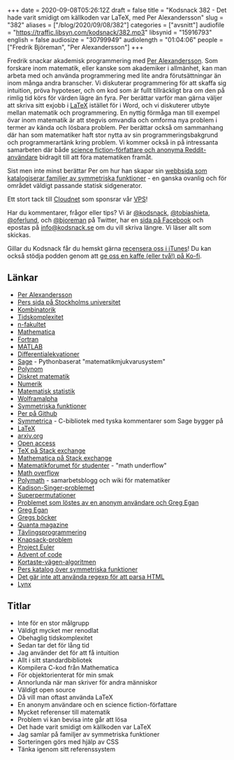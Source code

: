 +++
date = 2020-09-08T05:26:12Z
draft = false
title = "Kodsnack 382 - Det hade varit smidigt om källkoden var LaTeX, med Per Alexandersson"
slug = "382"
aliases = ["/blog/2020/09/08/382"]
categories = ["avsnitt"]
audiofile = "https://traffic.libsyn.com/kodsnack/382.mp3"
libsynid = "15916793"
english = false
audiosize = "30799949"
audiolength = "01:04:06"
people = ["Fredrik Björeman", "Per Alexandersson"]
+++

Fredrik snackar akademisk programmering med [Per Alexandersson](https://www.math.upenn.edu/~peal/). Som forskare inom matematik, eller kanske som akademiker i allmänhet, kan man arbeta med och använda programmering med lite andra förutsättningar än inom många andra branscher. Vi diskuterar programmering för att skaffa sig intuition, pröva hypoteser, och om kod som är fullt tillräckligt bra om den på rimlig tid körs för värden lägre än fyra. Per berättar varför man gärna väljer att skriva sitt exjobb i [LaTeX](https://en.wikipedia.org/wiki/LaTeX) istället för i Word,  och vi diskuterer utbyte mellan matematik och programmering. En nyttig förmåga man till exempel övar inom matematik är att stegvis omvandla och omforma nya problem i termer av kända och lösbara problem. Per berättar också om sammanhang där han som matematiker haft stor nytta av sin programmeringsbakgrund och programmerartänk kring problem. Vi kommer också in på intressanta samarbeten där både [science fiction-författare och anonyma Reddit-användare](https://www.quantamagazine.org/sci-fi-writer-greg-egan-and-anonymous-math-whiz-advance-permutation-problem-20181105/) bidragit till att föra matematiken framåt.

Sist men inte minst berättar Per om hur han skapar sin [webbsida som katalogiserar familjer av symmetriska funktioner](https://www.math.upenn.edu/~peal/polynomials/polynomialindex.htm) - en ganska ovanlig och för området väldigt passande statisk sidgenerator.

Ett stort tack till [Cloudnet](http://www.cloudnet.se) som sponsrar vår [VPS](http://en.wikipedia.org/wiki/Virtual_private_server)!

Har du kommentarer, frågor eller tips? Vi är [@kodsnack](https://www.twitter.com/kodsnack), [@tobiashieta](https://www.twitter.com/tobiashieta), [@oferlund](https://www.twitter.com/oferlund), och [@bjoreman](https://www.twitter.com/bjoreman) på Twitter, har en [sida på Facebook](https://www.facebook.com/kodsnack) och epostas på [info@kodsnack.se](mailto:info@kodsnack.se) om du vill skriva längre. Vi läser allt som skickas.

Gillar du Kodsnack får du hemskt gärna [recensera oss i iTunes](http://itunes.apple.com/se/podcast/kodsnack/id561631498?l=en)! Du kan också stödja podden genom att <a href="https://ko-fi.com/kodsnack" rel="payment">ge oss en kaffe (eller två!) på Ko-fi</a>.

## Länkar ##
* [Per Alexandersson](https://www.math.upenn.edu/~peal/)
* [Pers sida på Stockholms universitet](https://www.su.se/profiles/peal0658-1.445037)
* [Kombinatorik](https://sv.wikipedia.org/wiki/Kombinatorik)
* [Tidskomplexitet](https://en.wikipedia.org/wiki/Time_complexity)
* [n-fakultet](http://www.matteguiden.se/matte-diskret/sannolikhetslara-och-kombinatorik/kombinatorik/#nfakultet)
* [Mathematica](https://en.wikipedia.org/wiki/Wolfram_Mathematica)
* [Fortran](https://en.wikipedia.org/wiki/Fortran)
* [MATLAB](https://en.wikipedia.org/wiki/MATLAB)
* [Differentialekvationer](https://en.wikipedia.org/wiki/Differential_equation)
* [Sage](https://www.sagemath.org/) - Pythonbaserat "matematikmjukvarusystem"
* [Polynom](https://en.wikipedia.org/wiki/Polynomial)
* [Diskret matematik](https://en.wikipedia.org/wiki/Discrete_mathematics)
* [Numerik](https://sv.wikipedia.org/wiki/Numerisk_analys)
* [Matematisk statistik](https://sv.wikipedia.org/wiki/Matematisk_statistik)
* [Wolframalpha](https://en.wikipedia.org/wiki/WolframAlpha)
* [Symmetriska funktioner](https://en.wikipedia.org/wiki/Symmetric_function)
* [Per på Github](https://github.com/PerAlexandersson)
* [Symmetrica](http://www.algorithm.uni-bayreuth.de/en/research/SYMMETRICA/) - C-bibliotek med tyska kommentarer som Sage bygger på
* [LaTeX](https://en.wikipedia.org/wiki/LaTeX)
* [arxiv.org](https://arxiv.org/)
* [Open access](https://en.wikipedia.org/wiki/Open_access)
* [TeX på Stack exchange](https://tex.stackexchange.com/)
* [Mathematica på Stack exchange](https://mathematica.stackexchange.com/)
* [Matematikforumet för studenter](https://math.stackexchange.com/)  - "math underflow"
* [Math overflow](https://mathoverflow.net/)
* [Polymath](https://polymathprojects.org/about/) - samarbetsblogg och wiki för matematiker
* [Kadison-Singer-problemet](https://www.quantamagazine.org/computer-scientists-solve-kadison-singer-problem-20151124/)
* [Superpermutationer](https://en.wikipedia.org/wiki/Superpermutation)
* [Problemet som löstes av en anonym användare och Greg Egan](https://www.quantamagazine.org/sci-fi-writer-greg-egan-and-anonymous-math-whiz-advance-permutation-problem-20181105/)
* [Greg Egan](https://en.wikipedia.org/wiki/Greg_Egan)
* [Gregs böcker](https://www.goodreads.com/author/show/32699.Greg_Egan)
* [Quanta magazine](https://www.quantamagazine.org/)
* [Tävlingsprogrammering](https://en.wikipedia.org/wiki/Competitive_programming)
* [Knapsack-problem](https://en.wikipedia.org/wiki/Knapsack_problem)
* [Project Euler](https://projecteuler.net/)
* [Advent of code](https://adventofcode.com/)
* [Kortaste-vägen-algoritmen](https://en.wikipedia.org/wiki/Dijkstra%27s_algorithm)
* [Pers katalog över symmetriska funktioner](https://www.math.upenn.edu/~peal/polynomials/polynomialindex.htm)
* [Det gär inte att använda regexp för att parsa HTML](https://blog.codinghorror.com/content/images/2014/Apr/stack-overflow-regex-zalgo.png)
* [Lynx](https://en.wikipedia.org/wiki/Lynx_%28web_browser%29)

## Titlar ##
* Inte för en stor målgrupp
* Väldigt mycket mer renodlat
* Obehaglig tidskomplexitet
* Sedan tar det för lång tid
* Jag använder det för att få intuition
* Allt i sitt standardbibliotek
* Kompilera C-kod från Mathematica
* För objektorienterat för min smak
* Annorlunda när man skriver för andra människor
* Väldigt open source
* Då vill man oftast använda LaTeX
* En anonym användare och en science fiction-författare
* Mycket referenser till matematik
* Problem vi kan bevisa inte går att lösa
* Det hade varit smidigt om källkoden var LaTeX
* Jag samlar på familjer av symmetriska funktioner
* Sorteringen görs med hjälp av CSS
* Tänka igenom sitt referenssystem